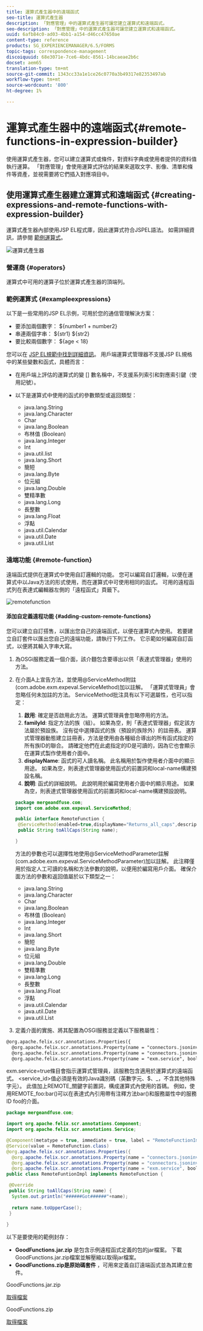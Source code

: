 ```yaml
---
title: 運算式產生器中的遠端函式
seo-title: 運算式產生器
description: 「對應管理」中的運算式產生器可讓您建立運算式和遠端函式。
seo-description: 「對應管理」中的運算式產生器可讓您建立運算式和遠端函式。
uuid: 6afb84c0-ad03-4bb1-a154-d46cc47650ae
content-type: reference
products: SG_EXPERIENCEMANAGER/6.5/FORMS
topic-tags: correspondence-management
discoiquuid: 68e3071e-7ce6-4bdc-8561-14bcaeae2b6c
docset: aem65
translation-type: tm+mt
source-git-commit: 1343cc33a1e1ce26c0770a3b49317e82353497ab
workflow-type: tm+mt
source-wordcount: '800'
ht-degree: 1%

---
```



# 運算式產生器中的遠端函式{#remote-functions-in-expression-builder}

使用運算式產生器，您可以建立運算式或條件，對資料字典或使用者提供的資料值執行運算。 「對應管理」會使用運算式評估的結果來選取文字、影像、清單和條件等資產，並視需要將它們插入對應項目中。

## 使用運算式產生器建立運算式和遠端函式 {#creating-expressions-and-remote-functions-with-expression-builder}

運算式產生器內部使用JSP EL程式庫，因此運算式符合JSPEL語法。 如需詳細資訊，請參閱 [範例運算式](#exampleexpressions)。

![運算式產生器](assets/expressionbuilder.png)

### 營運商 {#operators}

運算式中可用的運算子位於運算式產生器的頂端列。

### 範例運算式 {#exampleexpressions}

以下是一些常用的JSP EL示例，可用於您的通信管理解決方案：

* 要添加兩個數字： ${number1 + number2}
* 串連兩個字串： ${str1} ${str2}
* 要比較兩個數字： ${age &lt; 18}

您可以在 [JSP EL規範中找到詳細資訊](https://download.oracle.com/otn-pub/jcp/jsp-2.1-fr-spec-oth-JSpec/jsp-2_1-fr-spec-el.pdf)。 用戶端運算式管理器不支援JSP EL規格中的某些變數和函式，具體而言：

* 在用戶端上評估的運算式的變 [] 數名稱中，不支援系列索引和對應索引鍵（使用記號）。
* 以下是運算式中使用的函式的參數類型或返回類型：

   * java.lang.String
   * java.lang.Character
   * Char
   * java.lang.Boolean
   * 布林值 (Boolean)
   * java.lang.Integer
   * Int
   * java.util.list
   * java.lang.Short
   * 簡短
   * java.lang.Byte
   * 位元組
   * java.lang.Double
   * 雙精準數
   * java.lang.Long
   * 長整數
   * java.lang.Float
   * 浮點
   * java.util.Calendar
   * java.util.Date
   * java.util.List

### 遠端功能 {#remote-function}

遠端函式提供在運算式中使用自訂邏輯的功能。 您可以編寫自訂邏輯，以便在運算式中以Java方法的形式使用，而在運算式中可使用相同的函式。 可用的遠程函式列在表達式編輯器左側的「遠程函式」頁籤下。

![remotefunction](assets/remotefunction.png)

#### 添加自定義遠程功能 {#adding-custom-remote-functions}

您可以建立自訂搭售，以匯出您自己的遠端函式，以便在運算式內使用。 若要建立自訂套件以匯出您自己的遠端功能，請執行下列工作。 它示範如何編寫自訂函式，以便將其輸入字串大寫。

1. 為OSGi服務定義一個介面，該介麵包含要導出以供「表達式管理器」使用的方法。
1. 在介面A上宣告方法，並使用@ServiceMethod附註(com.adobe.exm.expeval.ServiceMethod)加以註解。 「運算式管理員」會忽略任何未加註的方法。 ServiceMethod批注具有以下可選屬性，也可以指定：

   1. **啟用**: 確定是否啟用此方法。 運算式管理員會忽略停用的方法。
   1. **familyId**: 指定方法的族（組）。 如果為空，則「表達式管理器」假定該方法屬於預設族。 沒有從中選擇函式的族（預設的族除外）的註冊表。 運算式管理器動態建立註冊表，方法是使用由各種組合導出的所有函式指定的所有族ID的聯合。 請確定他們在此處指定的ID是可讀的，因為它也會顯示在運算式製作使用者介面中。
   1. **displayName**: 函式的可人讀名稱。 此名稱用於製作使用者介面中的顯示用途。 如果為空，則表達式管理器使用函式的前置詞和local-name構建預設名稱。
   1. **說明**: 函式的詳細說明。 此說明用於編寫使用者介面中的顯示用途。 如果為空，則表達式管理器使用函式的前置詞和local-name構建預設說明。

   ```java
   package mergeandfuse.com;
   import com.adobe.exm.expeval.ServiceMethod;
   
   public interface RemoteFunction {
    @ServiceMethod(enabled=true,displayName="Returns_all_caps",description="Function to convert to all CAPS", familyId="remote")
    public String toAllCaps(String name);
   
   }
   ```

   方法的參數也可以選擇性地使用@ServiceMethodParameter註解(com.adobe.exm.expeval.ServiceMethodParameter)加以註解。 此注釋僅用於指定人工可讀的名稱和方法參數的說明，以便用於編寫用戶介面。 確保介面方法的參數和返回值屬於以下類型之一：

   * java.lang.String
   * java.lang.Character
   * Char
   * java.lang.Boolean
   * 布林值 (Boolean)
   * java.lang.Integer
   * Int
   * java.lang.Short
   * 簡短
   * java.lang.Byte
   * 位元組
   * java.lang.Double
   * 雙精準數
   * java.lang.Long
   * 長整數
   * java.lang.Float
   * 浮點
   * java.util.Calendar
   * java.util.Date
   * java.util.List


1. 定義介面的實施、將其配置為OSGI服務並定義以下服務屬性：

```jsp
@org.apache.felix.scr.annotations.Properties({
  @org.apache.felix.scr.annotations.Property(name = "connectors.jsoninvoker", boolValue = true),
  @org.apache.felix.scr.annotations.Property(name = "connectors.jsoninvoker.alias", value = "<service_id>"),
  @org.apache.felix.scr.annotations.Property(name = "exm.service", boolValue = true)})
```

exm.service=true條目會指示運算式管理員，該服務包含適用於運算式的遠端函式。 &lt;service_id>值必須是有效的Java識別碼（英數字元、$、_，不含其他特殊字元）。 此值加上REMOTE_關鍵字前置詞，構成運算式內使用的首碼。 例如，使用REMOTE_foo:bar()可以在表達式內引用帶有注釋方法bar()和服務屬性中的服務ID foo的介面。

```java
package mergeandfuse.com;

import org.apache.felix.scr.annotations.Component;
import org.apache.felix.scr.annotations.Service;

@Component(metatype = true, immediate = true, label = "RemoteFunctionImpl")
@Service(value = RemoteFunction.class)
@org.apache.felix.scr.annotations.Properties({
  @org.apache.felix.scr.annotations.Property(name = "connectors.jsoninvoker", boolValue = true),
  @org.apache.felix.scr.annotations.Property(name = "connectors.jsoninvoker.alias", value = "test1"),
  @org.apache.felix.scr.annotations.Property(name = "exm.service", boolValue = true)})
public class RemoteFuntionImpl implements RemoteFunction {

 @Override
 public String toAllCaps(String name) {
  System.out.println("######Got######"+name);
  
  return name.toUpperCase();
 }
 
}
```

以下是要使用的範例封存：

* **GoodFunctions.jar.zip** 是包含示例遠程函式定義的包的jar檔案。 下載GoodFunctions.jar.zip檔案並解壓縮以取得jar檔案。
* **GoodFunctions.zip是原始碼套件** ，可用來定義自訂遠端函式並為其建立套件。

GoodFunctions.jar.zip

[取得檔案](assets/goodfunctions.jar.zip)

GoodFunctions.zip

[取得檔案](assets/goodfunctions.zip)
